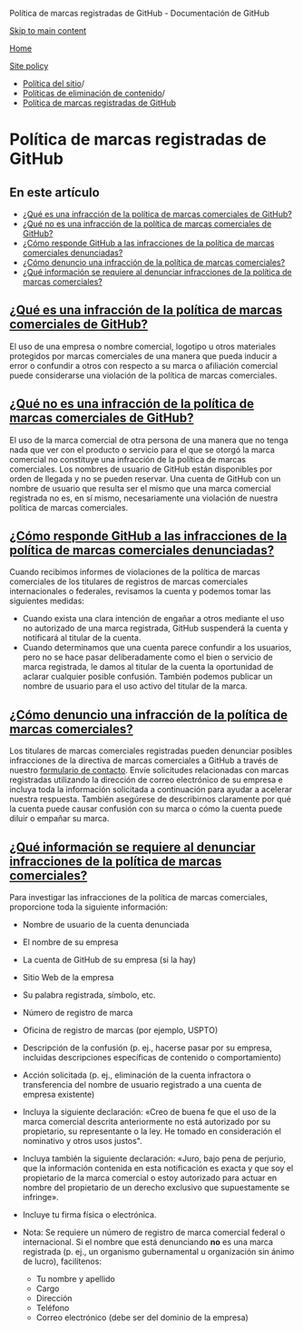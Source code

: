 Política de marcas registradas de GitHub - Documentación de GitHub

[Skip to main content](#main-content)

[Home](/es)

[Site policy](/es/site-policy)

* [Política del sitio](/es/site-policy)/
* [Políticas de eliminación de contenido](/es/site-policy/content-removal-policies)/
* [Política de marcas registradas de GitHub](/es/site-policy/content-removal-policies/github-trademark-policy)

Política de marcas registradas de GitHub
==========

En este artículo
----------

* [¿Qué es una infracción de la política de marcas comerciales de GitHub?](#what-is-a-github-trademark-policy-violation)
* [¿Qué no es una infracción de la política de marcas comerciales de GitHub?](#what-is-not-a-github-trademark-policy-violation)
* [¿Cómo responde GitHub a las infracciones de la política de marcas comerciales denunciadas?](#how-does-github-respond-to-reported-trademark-policy-violations)
* [¿Cómo denuncio una infracción de la política de marcas comerciales?](#how-do-i-report-a-trademark-policy-violation)
* [¿Qué información se requiere al denunciar infracciones de la política de marcas comerciales?](#what-information-is-required-when-reporting-trademark-policy-violations)

[¿Qué es una infracción de la política de marcas comerciales de GitHub?](#what-is-a-github-trademark-policy-violation)
----------

El uso de una empresa o nombre comercial, logotipo u otros materiales protegidos por marcas comerciales de una manera que pueda inducir a error o confundir a otros con respecto a su marca o afiliación comercial puede considerarse una violación de la política de marcas comerciales.

[¿Qué no es una infracción de la política de marcas comerciales de GitHub?](#what-is-not-a-github-trademark-policy-violation)
----------

El uso de la marca comercial de otra persona de una manera que no tenga nada que ver con el producto o servicio para el que se otorgó la marca comercial no constituye una infracción de la política de marcas comerciales. Los nombres de usuario de GitHub están disponibles por orden de llegada y no se pueden reservar. Una cuenta de GitHub con un nombre de usuario que resulta ser el mismo que una marca comercial registrada no es, en sí mismo, necesariamente una violación de nuestra política de marcas comerciales.

[¿Cómo responde GitHub a las infracciones de la política de marcas comerciales denunciadas?](#how-does-github-respond-to-reported-trademark-policy-violations)
----------

Cuando recibimos informes de violaciones de la política de marcas comerciales de los titulares de registros de marcas comerciales internacionales o federales, revisamos la cuenta y podemos tomar las siguientes medidas:

* Cuando exista una clara intención de engañar a otros mediante el uso no autorizado de una marca registrada, GitHub suspenderá la cuenta y notificará al titular de la cuenta.
* Cuando determinamos que una cuenta parece confundir a los usuarios, pero no se hace pasar deliberadamente como el bien o servicio de marca registrada, le damos al titular de la cuenta la oportunidad de aclarar cualquier posible confusión. También podemos publicar un nombre de usuario para el uso activo del titular de la marca.

[¿Cómo denuncio una infracción de la política de marcas comerciales?](#how-do-i-report-a-trademark-policy-violation)
----------

Los titulares de marcas comerciales registradas pueden denunciar posibles infracciones de la directiva de marcas comerciales a GitHub a través de nuestro [formulario de contacto](https://support.github.com/contact?tags=docs-trademark). Envíe solicitudes relacionadas con marcas registradas utilizando la dirección de correo electrónico de su empresa e incluya toda la información solicitada a continuación para ayudar a acelerar nuestra respuesta. También asegúrese de describirnos claramente por qué la cuenta puede causar confusión con su marca o cómo la cuenta puede diluir o empañar su marca.

[¿Qué información se requiere al denunciar infracciones de la política de marcas comerciales?](#what-information-is-required-when-reporting-trademark-policy-violations)
----------

Para investigar las infracciones de la política de marcas comerciales, proporcione toda la siguiente información:

* Nombre de usuario de la cuenta denunciada

* El nombre de su empresa

* La cuenta de GitHub de su empresa (si la hay)

* Sitio Web de la empresa

* Su palabra registrada, símbolo, etc.

* Número de registro de marca

* Oficina de registro de marcas (por ejemplo, USPTO)

* Descripción de la confusión (p. ej., hacerse pasar por su empresa, incluidas descripciones específicas de contenido o comportamiento)

* Acción solicitada (p. ej., eliminación de la cuenta infractora o transferencia del nombre de usuario registrado a una cuenta de empresa existente)

* Incluya la siguiente declaración: «Creo de buena fe que el uso de la marca comercial descrita anteriormente no está autorizado por su propietario, su representante o la ley. He tomado en consideración el nominativo y otros usos justos".

* Incluya también la siguiente declaración: «Juro, bajo pena de perjurio, que la información contenida en esta notificación es exacta y que soy el propietario de la marca comercial o estoy autorizado para actuar en nombre del propietario de un derecho exclusivo que supuestamente se infringe».

* Incluye tu firma física o electrónica.

* Nota: Se requiere un número de registro de marca comercial federal o internacional. Si el nombre que está denunciando **no** es una marca registrada (p. ej., un organismo gubernamental u organización sin ánimo de lucro), facilítenos:

  * Tu nombre y apellido
  * Cargo
  * Dirección
  * Teléfono
  * Correo electrónico (debe ser del dominio de la empresa)
